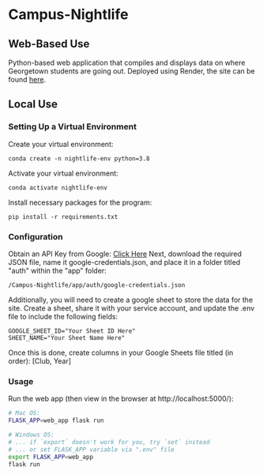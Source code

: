# Campus-Nightlife
## Web-Based Use
Python-based web application that compiles and displays data on where Georgetown students are going out.
Deployed using Render, the site can be found [here](https://georgetown-nightlife.onrender.com).

## Local Use
### Setting Up a Virtual Environment
Create your virtual environment:
```
conda create -n nightlife-env python=3.8
```
Activate your virtual environment:
```
conda activate nightlife-env
```
Install necessary packages for the program:
```
pip install -r requirements.txt
```

### Configuration
Obtain an API Key from Google: [Click Here](https://console.cloud.google.com/)
Next, download the required JSON file, name it google-credentials.json, and place it in a folder titled "auth" within the "app" folder:
```
/Campus-Nightlife/app/auth/google-credentials.json
```
Additionally, you will need to create a google sheet to store the data for the site. Create a sheet, share it with your service account, and update the .env file to include the following fields:
```
GOOGLE_SHEET_ID="Your Sheet ID Here"
SHEET_NAME="Your Sheet Name Here"
```
Once this is done, create columns in your Google Sheets file titled (in order): [Club, Year]


### Usage
Run the web app (then view in the browser at http://localhost:5000/):

```sh
# Mac OS:
FLASK_APP=web_app flask run

# Windows OS:
# ... if `export` doesn't work for you, try `set` instead
# ... or set FLASK_APP variable via ".env" file
export FLASK_APP=web_app
flask run
```
